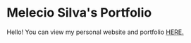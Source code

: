# Melecio Silva's Portfolio
 
Hello! You can view my personal website and portfolio [HERE.](https://meleciosilva.github.io/my-portfolio/ "Melecio Silva's Portfolio")
